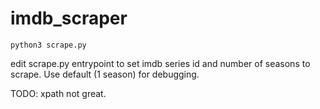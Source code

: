 # imdb_scraper

`python3 scrape.py`

edit scrape.py entrypoint to set imdb series id and number of seasons to scrape.
Use default (1 season) for debugging.

TODO: xpath not great.
